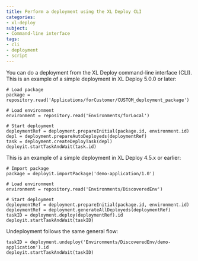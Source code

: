 ```yaml
---
title: Perform a deployment using the XL Deploy CLI
categories:
- xl-deploy
subject:
- Command-line interface
tags:
- cli
- deployment
- script
---
```


You can do a deployment from the XL Deploy command-line interface (CLI). This is an example of a simple deployment in XL Deploy 5.0.0 or later:

    # Load package
    package = repository.read('Applications/forCustomer/CUSTOM_deployment_package')

    # Load environment
    environment = repository.read('Environments/forLocal')

    # Start deployment
    deploymentRef = deployment.prepareInitial(package.id, environment.id)
    depl = deployment.prepareAutoDeployeds(deploymentRef)
    task = deployment.createDeployTask(depl)
    deployit.startTaskAndWait(task.id)

This is an example of a simple deployment in XL Deploy 4.5.x or earlier:

	# Import package
	package = deployit.importPackage('demo-application/1.0')

	# Load environment
	environment = repository.read('Environments/DiscoveredEnv')

	# Start deployment
	deploymentRef = deployment.prepareInitial(package.id, environment.id)
	deploymentRef = deployment.generateAllDeployeds(deploymentRef)
	taskID = deployment.deploy(deploymentRef).id
	deployit.startTaskAndWait(taskID)

Undeployment follows the same general flow:

	taskID = deployment.undeploy('Environments/DiscoveredEnv/demo-application').id
	deployit.startTaskAndWait(taskID)
